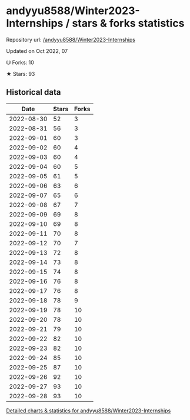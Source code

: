 # andyyu8588/Winter2023-Internships / stars & forks statistics

Repository url: [/andyyu8588/Winter2023-Internships](https://github.com/andyyu8588/Winter2023-Internships)

Updated on Oct 2022, 07

☋ Forks: 10

★ Stars: 93

## Historical data
| Date | Stars | Forks |
|------|-------|-------|
| 2022-08-30 | 52 | 3 | 
| 2022-08-31 | 56 | 3 | 
| 2022-09-01 | 60 | 3 | 
| 2022-09-02 | 60 | 4 | 
| 2022-09-03 | 60 | 4 | 
| 2022-09-04 | 60 | 5 | 
| 2022-09-05 | 61 | 5 | 
| 2022-09-06 | 63 | 6 | 
| 2022-09-07 | 65 | 6 | 
| 2022-09-08 | 67 | 7 | 
| 2022-09-09 | 69 | 8 | 
| 2022-09-10 | 69 | 8 | 
| 2022-09-11 | 70 | 8 | 
| 2022-09-12 | 70 | 7 | 
| 2022-09-13 | 72 | 8 | 
| 2022-09-14 | 73 | 8 | 
| 2022-09-15 | 74 | 8 | 
| 2022-09-16 | 76 | 8 | 
| 2022-09-17 | 76 | 8 | 
| 2022-09-18 | 78 | 9 | 
| 2022-09-19 | 78 | 10 | 
| 2022-09-20 | 78 | 10 | 
| 2022-09-21 | 79 | 10 | 
| 2022-09-22 | 82 | 10 | 
| 2022-09-23 | 82 | 10 | 
| 2022-09-24 | 85 | 10 | 
| 2022-09-25 | 87 | 10 | 
| 2022-09-26 | 92 | 10 | 
| 2022-09-27 | 93 | 10 | 
| 2022-09-28 | 93 | 10 | 


[Detailed charts & statistics for andyyu8588/Winter2023-Internships](https://reviewgithub.com/rep/andyyu8588/Winter2023-Internships)
